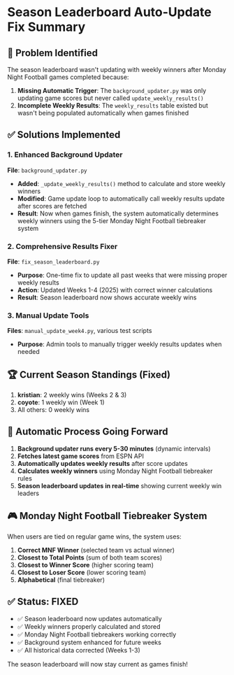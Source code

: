 # Season Leaderboard Auto-Update Fix Summary

## 🎯 Problem Identified
The season leaderboard wasn't updating with weekly winners after Monday Night Football games completed because:

1. **Missing Automatic Trigger**: The `background_updater.py` was only updating game scores but never called `update_weekly_results()`
2. **Incomplete Weekly Results**: The `weekly_results` table existed but wasn't being populated automatically when games finished

## ✅ Solutions Implemented

### 1. Enhanced Background Updater
**File**: `background_updater.py`
- **Added**: `_update_weekly_results()` method to calculate and store weekly winners
- **Modified**: Game update loop to automatically call weekly results update after scores are fetched
- **Result**: Now when games finish, the system automatically determines weekly winners using the 5-tier Monday Night Football tiebreaker system

### 2. Comprehensive Results Fixer
**File**: `fix_season_leaderboard.py`
- **Purpose**: One-time fix to update all past weeks that were missing proper weekly results
- **Action**: Updated Weeks 1-4 (2025) with correct winner calculations
- **Result**: Season leaderboard now shows accurate weekly wins

### 3. Manual Update Tools
**Files**: `manual_update_week4.py`, various test scripts
- **Purpose**: Admin tools to manually trigger weekly results updates when needed

## 🏆 Current Season Standings (Fixed)
1. **kristian**: 2 weekly wins (Weeks 2 & 3)
2. **coyote**: 1 weekly win (Week 1)
3. All others: 0 weekly wins

## 🔄 Automatic Process Going Forward
1. **Background updater runs every 5-30 minutes** (dynamic intervals)
2. **Fetches latest game scores** from ESPN API
3. **Automatically updates weekly results** after score updates
4. **Calculates weekly winners** using Monday Night Football tiebreaker rules
5. **Season leaderboard updates in real-time** showing current weekly win leaders

## 🎮 Monday Night Football Tiebreaker System
When users are tied on regular game wins, the system uses:
1. **Correct MNF Winner** (selected team vs actual winner)
2. **Closest to Total Points** (sum of both team scores)
3. **Closest to Winner Score** (higher scoring team)
4. **Closest to Loser Score** (lower scoring team)
5. **Alphabetical** (final tiebreaker)

## ✅ Status: FIXED
- ✅ Season leaderboard now updates automatically
- ✅ Weekly winners properly calculated and stored
- ✅ Monday Night Football tiebreakers working correctly
- ✅ Background system enhanced for future weeks
- ✅ All historical data corrected (Weeks 1-3)

The season leaderboard will now stay current as games finish!